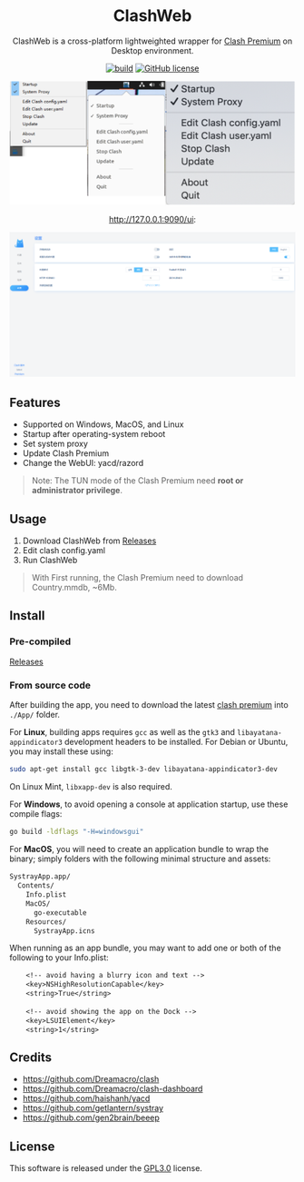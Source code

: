 <div align="center">

# ClashWeb

ClashWeb is a cross-platform lightweighted wrapper for [Clash Premium](https://github.com/Dreamacro/clash/releases/tag/premium) on Desktop environment.

[![build](https://img.shields.io/github/workflow/status/ctaoist/clashweb/Release)](https://github.com/ctaoist/clashweb/actions) [![GitHub license](https://img.shields.io/github/license/ctaoist/clashweb.svg)](https://github.com/ctaoist/clashweb/blob/master/LICENSE)

![](screenshots/preview.png)

http://127.0.0.1:9090/ui:

![](screenshots/local9090.png)

</div>

## Features

- Supported on Windows, MacOS, and Linux
- Startup after operating-system reboot
- Set system proxy
- Update Clash Premium
- Change the WebUI: yacd/razord

>Note: The TUN mode of the Clash Premium need **root or administrator privilege**.

## Usage

1. Download ClashWeb from [Releases](https://github.com/ctaoist/clashweb/releases)
2. Edit clash config.yaml
3. Run ClashWeb

>With First running, the Clash Premium need to download Country.mmdb, ~6Mb.

## Install

### Pre-compiled

[Releases](https://github.com/ctaoist/clashweb/releases)

### From source code

After building the app, you need to download the latest [clash premium](https://release.dreamacro.workers.dev/latest/) into `./App/` folder.

For **Linux**, building apps requires `gcc` as well as the `gtk3` and `libayatana-appindicator3` development headers to be installed. For Debian or Ubuntu, you may install these using:

```sh
sudo apt-get install gcc libgtk-3-dev libayatana-appindicator3-dev
```

On Linux Mint, `libxapp-dev` is also required.

For **Windows**, to avoid opening a console at application startup, use these compile flags:

```sh
go build -ldflags "-H=windowsgui"
```

For **MacOS**, you will need to create an application bundle to wrap the binary; simply folders with the following minimal structure and assets:

```
SystrayApp.app/
  Contents/
    Info.plist
    MacOS/
      go-executable
    Resources/
      SystrayApp.icns
```

When running as an app bundle, you may want to add one or both of the following to your Info.plist:

```
    <!-- avoid having a blurry icon and text -->
	<key>NSHighResolutionCapable</key>
	<string>True</string>

	<!-- avoid showing the app on the Dock -->
	<key>LSUIElement</key>
	<string>1</string>
```

## Credits

- https://github.com/Dreamacro/clash
- https://github.com/Dreamacro/clash-dashboard
- https://github.com/haishanh/yacd
- https://github.com/getlantern/systray
- https://github.com/gen2brain/beeep


## License

This software is released under the [GPL3.0](https://github.com/ctaoist/clashweb/blob/master/LICENSE) license.
